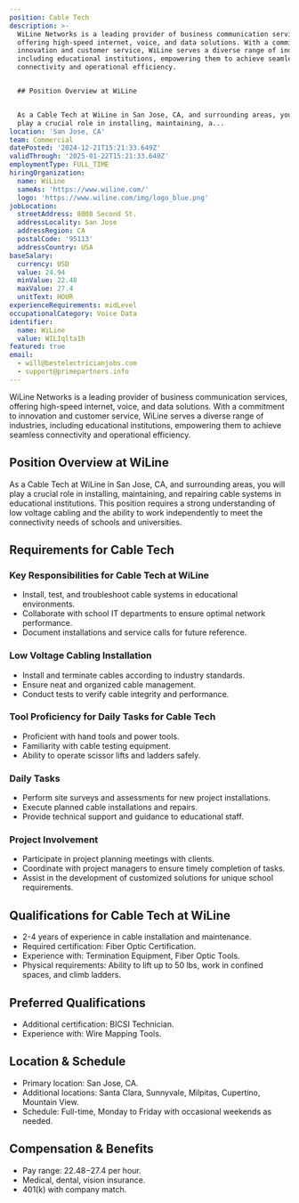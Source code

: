 ```yaml
---
position: Cable Tech
description: >-
  WiLine Networks is a leading provider of business communication services,
  offering high-speed internet, voice, and data solutions. With a commitment to
  innovation and customer service, WiLine serves a diverse range of industries,
  including educational institutions, empowering them to achieve seamless
  connectivity and operational efficiency.


  ## Position Overview at WiLine


  As a Cable Tech at WiLine in San Jose, CA, and surrounding areas, you will
  play a crucial role in installing, maintaining, a...
location: 'San Jose, CA'
team: Commercial
datePosted: '2024-12-21T15:21:33.649Z'
validThrough: '2025-01-22T15:21:33.649Z'
employmentType: FULL_TIME
hiringOrganization:
  name: WiLine
  sameAs: 'https://www.wiline.com/'
  logo: 'https://www.wiline.com/img/logo_blue.png'
jobLocation:
  streetAddress: 8008 Second St.
  addressLocality: San Jose
  addressRegion: CA
  postalCode: '95113'
  addressCountry: USA
baseSalary:
  currency: USD
  value: 24.94
  minValue: 22.48
  maxValue: 27.4
  unitText: HOUR
experienceRequirements: midLevel
occupationalCategory: Voice Data
identifier:
  name: WiLine
  value: WILIqlta1h
featured: true
email:
  - will@bestelectricianjobs.com
  - support@primepartners.info
---
```




WiLine Networks is a leading provider of business communication services, offering high-speed internet, voice, and data solutions. With a commitment to innovation and customer service, WiLine serves a diverse range of industries, including educational institutions, empowering them to achieve seamless connectivity and operational efficiency.

## Position Overview at WiLine

As a Cable Tech at WiLine in San Jose, CA, and surrounding areas, you will play a crucial role in installing, maintaining, and repairing cable systems in educational institutions. This position requires a strong understanding of low voltage cabling and the ability to work independently to meet the connectivity needs of schools and universities.

## Requirements for Cable Tech

### Key Responsibilities for Cable Tech at WiLine
- Install, test, and troubleshoot cable systems in educational environments.
- Collaborate with school IT departments to ensure optimal network performance.
- Document installations and service calls for future reference.

### Low Voltage Cabling Installation
- Install and terminate cables according to industry standards.
- Ensure neat and organized cable management.
- Conduct tests to verify cable integrity and performance.

### Tool Proficiency for Daily Tasks for Cable Tech
- Proficient with hand tools and power tools.
- Familiarity with cable testing equipment.
- Ability to operate scissor lifts and ladders safely.

### Daily Tasks
- Perform site surveys and assessments for new project installations.
- Execute planned cable installations and repairs.
- Provide technical support and guidance to educational staff.

### Project Involvement
- Participate in project planning meetings with clients.
- Coordinate with project managers to ensure timely completion of tasks.
- Assist in the development of customized solutions for unique school requirements.

## Qualifications for Cable Tech at WiLine

- 2-4 years of experience in cable installation and maintenance.
- Required certification: Fiber Optic Certification.
- Experience with: Termination Equipment, Fiber Optic Tools.
- Physical requirements: Ability to lift up to 50 lbs, work in confined spaces, and climb ladders.

## Preferred Qualifications

- Additional certification: BICSI Technician.
- Experience with: Wire Mapping Tools.

## Location & Schedule

- Primary location: San Jose, CA.
- Additional locations: Santa Clara, Sunnyvale, Milpitas, Cupertino, Mountain View.
- Schedule: Full-time, Monday to Friday with occasional weekends as needed.

## Compensation & Benefits

- Pay range: $22.48-$27.4 per hour.
- Medical, dental, vision insurance.
- 401(k) with company match.